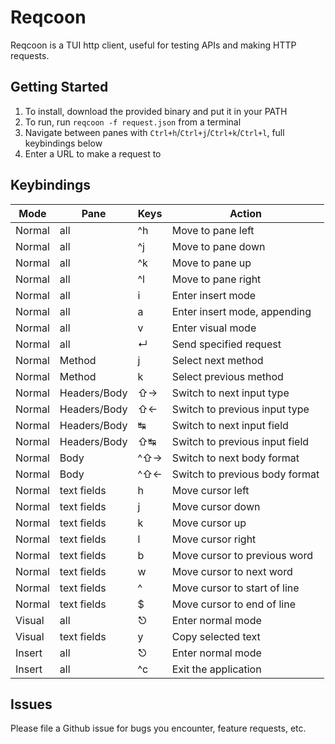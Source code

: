 # Reqcoon
Reqcoon is a TUI http client, useful for testing APIs and making HTTP requests.

## Getting Started
1. To install, download the provided binary and put it in your PATH
2. To run, run `reqcoon -f request.json` from a terminal
3. Navigate between panes with `Ctrl+h`/`Ctrl+j`/`Ctrl+k`/`Ctrl+l`, full keybindings below
4. Enter a URL to make a request to

## Keybindings

| Mode   | Pane         | Keys | Action                         |
| ------ | ------------ | ---- | ------------------------------ |
| Normal | all          | \^h  | Move to pane left              |
| Normal | all          | \^j  | Move to pane down              |
| Normal | all          | \^k  | Move to pane up                |
| Normal | all          | \^l  | Move to pane right             |
| Normal | all          | i    | Enter insert mode              |
| Normal | all          | a    | Enter insert mode, appending   |
| Normal | all          | v    | Enter visual mode
| Normal | all          | ↵    | Send specified request         |
| Normal | Method       | j    | Select next method             |
| Normal | Method       | k    | Select previous method         |
| Normal | Headers/Body | ⇧→   | Switch to next input type      |
| Normal | Headers/Body | ⇧←   | Switch to previous input type  |
| Normal | Headers/Body | ↹    | Switch to next input field     |
| Normal | Headers/Body | ⇧↹   | Switch to previous input field |
| Normal | Body         | \^⇧→ | Switch to next body format     |
| Normal | Body         | \^⇧← | Switch to previous body format |
| Normal | text fields  | h    | Move cursor left               |
| Normal | text fields  | j    | Move cursor down               |
| Normal | text fields  | k    | Move cursor up                 |
| Normal | text fields  | l    | Move cursor right              |
| Normal | text fields  | b    | Move cursor to previous word   |
| Normal | text fields  | w    | Move cursor to next word       |
| Normal | text fields  | ^    | Move cursor to start of line   |
| Normal | text fields  | $    | Move cursor to end of line     |
| Visual | all          | ⎋    | Enter normal mode              |
| Visual | text fields  | y    | Copy selected text             |
| Insert | all          | ⎋    | Enter normal mode              |
| Insert | all          | \^c  | Exit the application           |

## Issues

Please file a Github issue for bugs you encounter, feature requests, etc.

